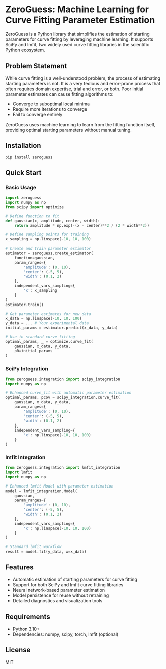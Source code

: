 # ZeroGuess: Machine Learning for Curve Fitting Parameter Estimation

ZeroGuess is a Python library that simplifies the estimation of starting parameters for curve fitting by leveraging machine learning. It supports SciPy and lmfit, two widely used curve fitting libraries in the scientific Python ecosystem.

## Problem Statement

While curve fitting is a well-understood problem, the process of estimating starting parameters is not. It is a very tedious and error-prone process that often requires domain expertise, trial and error, or both. Poor initial parameter estimates can cause fitting algorithms to:
- Converge to suboptimal local minima
- Require more iterations to converge
- Fail to converge entirely

ZeroGuess uses machine learning to learn from the fitting function itself, providing optimal starting parameters without manual tuning.

## Installation

```bash
pip install zeroguess
```

## Quick Start

### Basic Usage

```python
import zeroguess
import numpy as np
from scipy import optimize

# Define function to fit
def gaussian(x, amplitude, center, width):
    return amplitude * np.exp(-(x - center)**2 / (2 * width**2))

# Define sampling points for training
x_sampling = np.linspace(-10, 10, 100)

# Create and train parameter estimator
estimator = zeroguess.create_estimator(
    function=gaussian,
    param_ranges={
        'amplitude': (0, 10),
        'center': (-5, 5),
        'width': (0.1, 2)
    },
    independent_vars_sampling={
        'x': x_sampling
    }
)
estimator.train()

# Get parameter estimates for new data
x_data = np.linspace(-10, 10, 100)
y_data = ... # Your experimental data
initial_params = estimator.predict(x_data, y_data)

# Use in standard curve fitting
optimal_params, _ = optimize.curve_fit(
    gaussian, x_data, y_data,
    p0=initial_params
)
```

### SciPy Integration

```python
from zeroguess.integration import scipy_integration
import numpy as np

# Enhanced curve_fit with automatic parameter estimation
optimal_params, pcov = scipy_integration.curve_fit(
    gaussian, x_data, y_data,
    param_ranges={
        'amplitude': (0, 10),
        'center': (-5, 5),
        'width': (0.1, 2)
    },
    independent_vars_sampling={
        'x': np.linspace(-10, 10, 100)
    }
)
```

### lmfit Integration

```python
from zeroguess.integration import lmfit_integration
import lmfit
import numpy as np

# Enhanced lmfit Model with parameter estimation
model = lmfit_integration.Model(
    gaussian,
    param_ranges={
        'amplitude': (0, 10),
        'center': (-5, 5),
        'width': (0.1, 2)
    },
    independent_vars_sampling={
        'x': np.linspace(-10, 10, 100)
    }
)

# Standard lmfit workflow
result = model.fit(y_data, x=x_data)
```

## Features

- Automatic estimation of starting parameters for curve fitting
- Support for both SciPy and lmfit curve fitting libraries
- Neural network-based parameter estimation
- Model persistence for reuse without retraining
- Detailed diagnostics and visualization tools

## Requirements

- Python 3.10+
- Dependencies: numpy, scipy, torch, lmfit (optional)

## License

MIT
